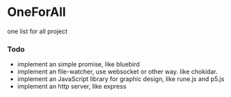 # OneForAll
one list for all project

### Todo
- implement an simple promise, like bluebird
- implement an file-watcher, use websocket or other way. like chokidar.
- implement an JavaScript library for graphic design, like rune.js and p5.js
- implement an http server, like express
